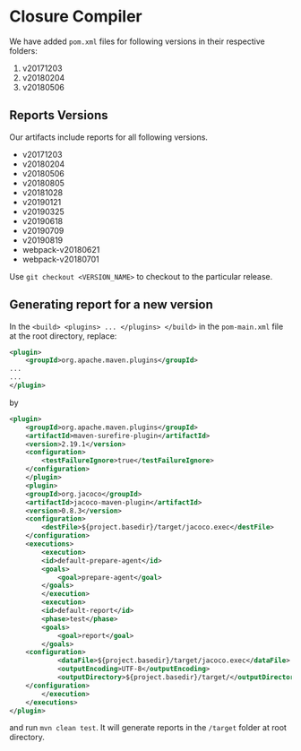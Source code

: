 # Closure Compiler

We have added `pom.xml` files for following versions in their respective folders:

 1. v20171203
 2. v20180204
 3. v20180506

## Reports Versions

Our artifacts include reports for all following versions.

 * v20171203
 * v20180204
 * v20180506
 * v20180805
 * v20181028
 * v20190121
 * v20190325
 * v20190618
 * v20190709
 * v20190819
 * webpack-v20180621
 * webpack-v20180701

Use `git checkout <VERSION_NAME>` to checkout to the particular release.

## Generating report for a new version

In the ```<build> <plugins> ... </plugins> </build>``` in the `pom-main.xml` file at the root directory, replace:

```xml
<plugin>
    <groupId>org.apache.maven.plugins</groupId>
...
...
</plugin>
```
by

```xml
<plugin>
    <groupId>org.apache.maven.plugins</groupId>
    <artifactId>maven-surefire-plugin</artifactId>
    <version>2.19.1</version>
    <configuration>
        <testFailureIgnore>true</testFailureIgnore>
    </configuration>
    </plugin>
    <plugin>
    <groupId>org.jacoco</groupId>
    <artifactId>jacoco-maven-plugin</artifactId>
    <version>0.8.3</version>
    <configuration>
        <destFile>${project.basedir}/target/jacoco.exec</destFile>
    </configuration>
    <executions>
        <execution>
        <id>default-prepare-agent</id>
        <goals>
            <goal>prepare-agent</goal>
        </goals>
        </execution>
        <execution>
        <id>default-report</id>
        <phase>test</phase>
        <goals>
            <goal>report</goal>
        </goals>
    <configuration>
            <dataFile>${project.basedir}/target/jacoco.exec</dataFile>
            <outputEncoding>UTF-8</outputEncoding>
            <outputDirectory>${project.basedir}/target/</outputDirectory>
    </configuration>
        </execution>
    </executions>
</plugin>
```

and run `mvn clean test`. It will generate reports in the `/target` folder at root directory.
